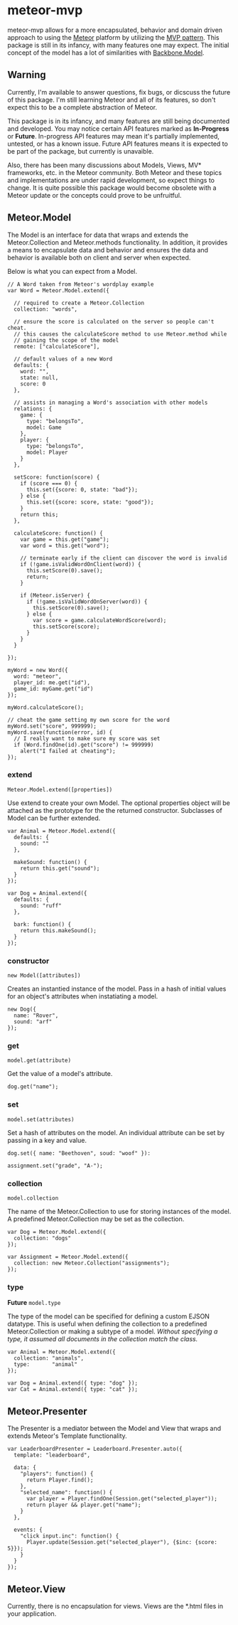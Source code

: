 # meteor-mvp
meteor-mvp allows for a more encapsulated, behavior and domain driven approach to using the [Meteor](http://meteor.com/) platform by utilizing the [MVP pattern](http://en.wikipedia.org/wiki/Model%E2%80%93view%E2%80%93presenter). This package is still in its infancy, with many features one may expect. The initial concept of the model has a lot of similarities with [Backbone.Model](http://backbonejs.org/#Model).

## Warning
Currently, I'm available to answer questions, fix bugs, or dicscuss the future of this package. I'm still learning Meteor and all of its features, so don't expect this to be a complete abstraction of Meteor.

This package is in its infancy, and many features are still being documented and developed. You may notice certain API features marked as **In-Progress** or **Future**. In-progress API features may mean it's partially implemented, untested, or has a known issue. Future API features means it is expected to be part of the package, but currently is unavaible.

Also, there has been many discussions about Models, Views, MV* frameworks, etc. in the Meteor community. Both Meteor and these topics and implementations are under rapid development, so expect things to change. It is quite possible this package would become obsolete with a Meteor update or the concepts could prove to be unfruitful.

## Meteor.Model
The Model is an interface for data that wraps and extends the Meteor.Collection and Meteor.methods functionality. In addition, it provides a means to encapsulate data and behavior and ensures the data and behavior is available both on client and server when expected.

Below is what you can expect from a Model.

	// A Word taken from Meteor's wordplay example
    var Word = Meteor.Model.extend({
    
      // required to create a Meteor.Collection
      collection: "words",
      
      // ensure the score is calculated on the server so people can't cheat.
      // this causes the calculateScore method to use Meteor.method while
      // gaining the scope of the model
      remote: ["calculateScore"],
      
      // default values of a new Word
      defaults: {
        word: "",
        state: null,
        score: 0
      },
      
      // assists in managing a Word's association with other models
      relations: {
        game: {
          type: "belongsTo",
          model: Game
        },
        player: {
          type: "belongsTo",
          model: Player
        }
      },
      
      setScore: function(score) {
        if (score === 0) {
          this.set({score: 0, state: "bad"});
        } else {
          this.set({score: score, state: "good"});
        }
        return this;
      },
      
      calculateScore: function() {
        var game = this.get("game");
        var word = this.get("word");
        
        // terminate early if the client can discover the word is invalid
        if (!game.isValidWordOnClient(word)) {
          this.setScore(0).save();
          return;
        }
        
        if (Meteor.isServer) {
          if (!game.isValidWordOnServer(word)) {
            this.setScore(0).save();
          } else {
            var score = game.calculateWordScore(word);
            this.setScore(score);
          }
        }
      }
      
    });
    
    myWord = new Word({
      word: "meteor",
      player_id: me.get("id"),
      game_id: myGame.get("id")
    });
    
    myWord.calculateScore();
    
    // cheat the game setting my own score for the word
    myWord.set("score", 999999);
    myWord.save(function(error, id) {
      // I really want to make sure my score was set
      if (Word.findOne(id).get("score") != 999999)
        alert("I failed at cheating");
    });

### extend

`Meteor.Model.extend([properties])`

Use extend to create your own Model. The optional properties object will be attached as the prototype for the the returned constructor. Subclasses of Model can be further extended.

    var Animal = Meteor.Model.extend({
      defaults: {
        sound: ""
      },
      
      makeSound: function() {
        return this.get("sound");
      }
    });
    
    var Dog = Animal.extend({
      defaults: {
        sound: "ruff"
      },
      
      bark: function() {
        return this.makeSound();
      }
    });

### constructor

`new Model([attributes])`

Creates an instantied instance of the model. Pass in a hash of initial values for an object's attributes when instatiating a model.

    new Dog({
      name: "Rover",
      sound: "arf"
    });

### get

`model.get(attribute)`

Get the value of a model's attribute.

    dog.get("name");

### set

`model.set(attributes)`

Set a hash of attributes on the model. An individual attribute can be set by passing in a key and value.

    dog.set({ name: "Beethoven", soud: "woof" }):
    
    assignment.set("grade", "A-");

### collection

`model.collection`

The name of the Meteor.Collection to use for storing instances of the model. A predefined Meteor.Collection may be set as the collection. 

    var Dog = Meteor.Model.extend({
      collection: "dogs"
    });
    
    var Assignment = Meteor.Model.extend({
      collection: new Meteor.Collection("assignments");
    });

### type

**Future** `model.type`

The type of the model can be specified for defining a custom EJSON datatype. This is useful when defining the collection to a predefined Meteor.Collection or making a subtype of a model. *Without specifying a type, it assumed all documents in the collection match the class.*

    var Animal = Meteor.Model.extend({
      collection: "animals",
      type:       "animal"
    });
    
    var Dog = Animal.extend({ type: "dog" });
    var Cat = Animal.extend({ type: "cat" });

## Meteor.Presenter
The Presenter is a mediator between the Model and View that wraps and extends Meteor's Template functionality.

    var LeaderboardPresenter = Leaderboard.Presenter.auto({
      template: "leaderboard",
      
      data: {
        "players": function() {
          return Player.find();
        },
        "selected_name": function() {
          var player = Player.findOne(Session.get("selected_player"));
          return player && player.get("name");
        }
      },
      
      events: {
        "click input.inc": function() {
          Player.update(Session.get("selected_player"), {$inc: {score: 5}});
        }
      }
    });

## Meteor.View
Currently, there is no encapsulation for views. Views are the *.html files in your application.

